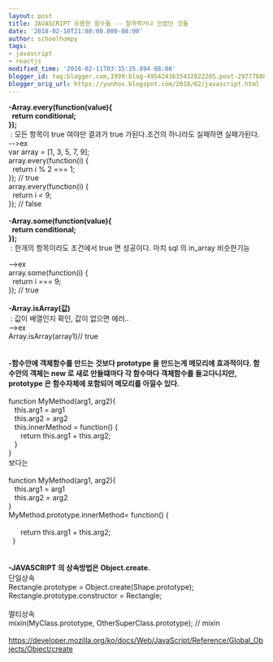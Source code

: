 ```yaml
---
layout: post
title: JAVASCRIPT 유용한 함수들 -- 잘까먹거나 안썼던 것들
date: '2018-02-10T21:08:00.000-08:00'
author: schoolhompy
tags:
- javascript
- reactjs
modified_time: '2018-02-11T03:35:35.894-08:00'
blogger_id: tag:blogger.com,1999:blog-4954243635432022205.post-2977768816070265343
blogger_orig_url: https://yunhos.blogspot.com/2018/02/javascript.html
---
```


<b>-Array.every(function(value){</b><br /><b>&nbsp; return conditional;</b><br /><b>});&nbsp;</b><br />&nbsp;: 모든 항목이 true 여야만 결과가 true 가된다.조건의 하나라도 실패하면 실패가된다.<br />--&gt;ex<br />var array = [1, 3, 5, 7, 9];<br />array.every(function(i) {<br />&nbsp; return i % 2 === 1;<br />}); // true<br />array.every(function(i) {<br />&nbsp; return i &lt; 9;<br />}); // false<br /><br /><b>-Array.some(function(value){</b><br /><b>&nbsp; return conditional;</b><br /><b>});&nbsp;</b><br />&nbsp;: 한개의 항목이라도 조건에서 true 면 성공이다. 마치 sql 의 in_array 비슷한기능<br /><div><div>--&gt;ex</div><div>array.some(function(i) {</div><div>&nbsp; return i === 9;</div><div>}); // true<br /><br /><b>-Array.isArray(값)</b><br />&nbsp;: 값이 배열인지 확인, 값이 없으면 에러..<br /><div><div>--&gt;ex</div><div>Array.isArray(array1)// true</div><div><br /><br /><b>-함수안에 객체함수를 만드는 것보다 prototype 을 만드는게 메모리에 효과적이다. 함수안의 객체는 new 로 새로 만들떄마다 각 함수마다 객체함수를 들고다니지만, prototype 은 함수자체에 포함되어 메모리를 아낄수 있다.</b><br /><br />function MyMethod(arg1, arg2){<br />&nbsp; &nbsp;this.arg1 = arg1<br />&nbsp; &nbsp;this.arg2 = arg2<br />&nbsp; &nbsp;this.innerMethod = function() {<br />&nbsp; &nbsp; &nbsp; return this.arg1&nbsp;+ this.arg2;<br />&nbsp; &nbsp;}<br />}<br />보다는<br /><br />function MyMethod(arg1, arg2){<br />&nbsp; &nbsp;this.arg1 = arg1<br />&nbsp; &nbsp;this.arg2 = arg2<br />}<br />MyMethod.prototype.innerMethod= function() {<br /><br />&nbsp; &nbsp; &nbsp; return this.arg1&nbsp;+ this.arg2;<br />&nbsp; }<br /><b><br /></b><b><br /></b><b>-JAVASCRIPT 의 상속방법은 Object.create.</b><br /><div><div>단일상속</div><div>Rectangle.prototype = Object.create(Shape.prototype);</div><div>Rectangle.prototype.constructor = Rectangle;</div><div><br /></div><div>멀티상속</div><div>mixin(MyClass.prototype, OtherSuperClass.prototype); // mixin</div></div><div><br /></div>https://developer.mozilla.org/ko/docs/Web/JavaScript/Reference/Global_Objects/Object/create<br /><br /></div></div></div></div>